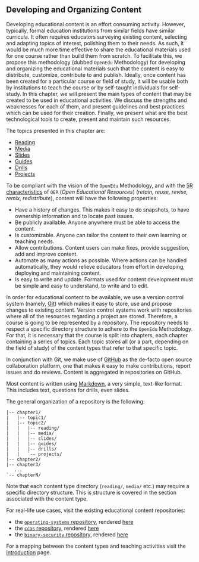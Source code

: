 ## Developing and Organizing Content

Developing educational content is an effort consuming activity.
However, typically, formal education institutions from similar fields have similar curricula.
It often requires educators surveying existing content, selecting and adapting topics of interest, polishing them to their needs.
As such, it would be much more time effective to share the educational materials used for one course rather than build them from scratch.
To facilitate this, we propose this methodology (dubbed `OpenEdu` Methodology) for developing and organizing the educational materials such that the content is easy to distribute, customize, contribute to and publish.
Ideally, once content has been created for a particular course or field of study, it will be usable both by institutions to teach the course or by self-taught individuals for self-study.
In this chapter, we will present the main types of content that may be created to be used in educational activities.
We discuss the strengths and weaknesses for each of them, and present guidelines and best practices which can be used for their creation.
Finally, we present what are the best technological tools to create, present and maintain such resources.

The topics presented in this chapter are:

- [Reading](../../reading/reading/README.md)
- [Media](../../media/reading/README.md)
- [Slides](../../slides/reading/README.md)
- [Guides](../../guides/reading/README.md)
- [Drills](../../drills/reading/README.md)
- [Projects](../../projects/reading/README.md)

To be compliant with the vision of the `OpenEdu` Methodology, and with the [5R characteristics](https://oercommons.org/) of `OER` (_Open Educational Resources_) (_retain, reuse, revise, remix, redistribute_), content will have the following properties:

- Have a history of changes.
  This makes it easy to do snapshots, to have ownership information and to locate past issues.
- Be publicly available.
  Anyone anywhere must be able to access the content.
- Is customizable.
  Anyone can tailor the content to their own learning or teaching needs.
- Allow contributions.
  Content users can make fixes, provide suggestion, add and improve content.
- Automate as many actions as possible.
  Where actions can be handled automatically, they would relieve educators from effort in developing, deploying and maintaining content.
- Is easy to write and update.
  Formats used for content development must be simple and easy to understand, to write and to edit.

In order for educational content to be available, we use a version control system (namely, [Git](https://git-scm.com/)) which makes it easy to store, use and propose changes to existing content.
Version control systems work with repositories where all of the resources regarding a project are stored.
Therefore, a course is going to be represented by a repository.
The repository needs to respect a specific directory structure to adhere to the `OpenEdu` Methodology.
For that, it is necessary that the course is split into chapters, each chapter containing a series of topics.
Each topic stores all (or a part, depending on the field of study) of the content types that refer to that specific topic.

In conjunction with Git, we make use of [GitHub](https://github.com) as the de-facto open source collaboration platform, one that makes it easy to make contributions, report issues and do reviews.
Content is aggregated in repositories on GitHub.

Most content is written using [Markdown](https://docs.github.com/en/get-started/writing-on-github/getting-started-with-writing-and-formatting-on-github/basic-writing-and-formatting-syntax), a very simple, text-like format.
This includes text, questions for drills, even slides.

The general organization of a repository is the following:

```text
|-- chapter1/
|   |-- topic1/
|   |-- topic2/
|   |   |-- reading/
|   |   |-- media/
|   |   |-- slides/
|   |   |-- guides/
|   |   |-- drills/
|   |   `-- projects/
|-- chapter2/
|-- chapter3/
   ...
`-- chapterN/
```

Note that each content type directory (`reading/`, `media/` etc.) may require a specific directory structure.
This is structure is covered in the section associated with the content type.

For real-life use cases, visit the existing educational content repositories:

- the [`operating-systems` repository](https://github.com/open-education-hub/operating-systems), rendered [here](https://open-education-hub.github.io/operating-systems/)
- the [`ccas` repository](https://github.com/open-education-hub/ccas), rendered [here](https://open-education-hub.github.io/ccas/)
- the [`binary-security` repository](https://github.com/open-education-hub/binary-security), rendered [here](https://open-education-hub.github.io/binary-security/)

For a mapping between the content types and teaching activities visit the [Introduction](../../../landing-page/README.md) page.
